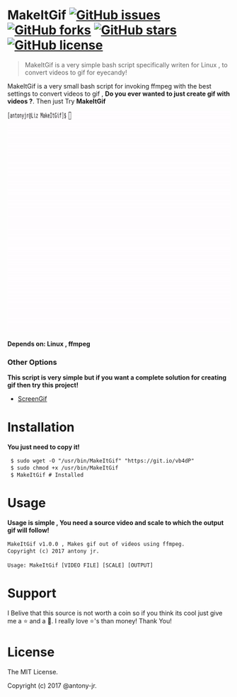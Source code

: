 # MakeItGif [![GitHub issues](https://img.shields.io/github/issues/antony-jr/MakeItGif.svg?style=for-the-badge)](https://github.com/antony-jr/MakeItGif/issues) [![GitHub forks](https://img.shields.io/github/forks/antony-jr/MakeItGif.svg?style=for-the-badge)](https://github.com/antony-jr/MakeItGif/network) [![GitHub stars](https://img.shields.io/github/stars/antony-jr/MakeItGif.svg?style=for-the-badge)](https://github.com/antony-jr/MakeItGif/stargazers) [![GitHub license](https://img.shields.io/github/license/antony-jr/MakeItGif.svg?style=social)](https://github.com/antony-jr/MakeItGif/blob/master/LICENSE)

> MakeItGif is a very simple bash script specifically writen for Linux , to convert videos to gif for eyecandy!   

MakeItGif is a very small bash script for invoking ffmpeg with the best settings to convert videos to gif , **Do you ever wanted to just create gif with videos ?**. Then just Try **MakeItGif**   

<p align="center">
  <img src="preview.gif" height="500px" width="auto" alt="Popup">
</p>

**Depends on: Linux , ffmpeg**

### Other Options
**This script is very simple but if you want a complete solution for creating gif then try this project!**

* [ScreenGif](https://github.com/dergachev/screengif)

# Installation

**You just need to copy it!**   

```
 $ sudo wget -O "/usr/bin/MakeItGif" "https://git.io/vb4dP"
 $ sudo chmod +x /usr/bin/MakeItGif
 $ MakeItGif # Installed
```

# Usage

**Usage is simple , You need a source video and scale to which the output gif will follow!**

```
MakeItGif v1.0.0 , Makes gif out of videos using ffmpeg.
Copyright (c) 2017 antony jr.
 
Usage: MakeItGif [VIDEO FILE] [SCALE] [OUTPUT]
```

# Support

I Belive that this source is not worth a coin so if you think its cool just give me a :star: and a :fork_and_knife:. I really love :star:'s than money! Thank You! 

# License

The MIT License.

Copyright (c) 2017 @antony-jr.
